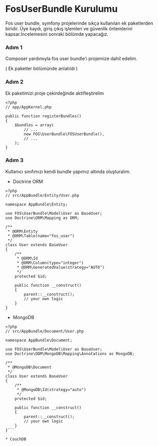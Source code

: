 # FosUserBundle Kurulumu

Fos user bundle, symfony projelerinde sıkça kullanılan ek paketlerden biridir. Üye kaydı, giriş çıkış işlemleri ve güvenlik önlemlerini kapsar.İncelemesini sonraki bölümde yapacağız.

### Adım 1

Composer yardımıyla fos user bundle'ı projemize dahil edelim.

( Ek paketler bölümünde anlatıldı )

### Adım 2

Ek paketimizi proje çekirdeğinde aktifleştirelim

```
<?php
// app/AppKernel.php

public function registerBundles()
{
    $bundles = array(
        // ...
        new FOS\UserBundle\FOSUserBundle(),
        // ...
    );
}
```
### Adım 3

Kullanıcı sınıfımızı kendi bundle yapımız altında oluşturalım.

* Doctrine ORM

```
<?php
// src/AppBundle/Entity/User.php

namespace AppBundle\Entity;

use FOS\UserBundle\Model\User as BaseUser;
use Doctrine\ORM\Mapping as ORM;

/**
 * @ORM\Entity
 * @ORM\Table(name="fos_user")
 */
class User extends BaseUser
{
    /**
     * @ORM\Id
     * @ORM\Column(type="integer")
     * @ORM\GeneratedValue(strategy="AUTO")
     */
    protected $id;

    public function __construct()
    {
        parent::__construct();
        // your own logic
    }
}
```
* MongoDB 


```
<?php
// src/AppBundle/Document/User.php

namespace AppBundle\Document;

use FOS\UserBundle\Model\User as BaseUser;
use Doctrine\ODM\MongoDB\Mapping\Annotations as MongoDB;

/**
 * @MongoDB\Document
 */
class User extends BaseUser
{
    /**
     * @MongoDB\Id(strategy="auto")
     */
    protected $id;

    public function __construct()
    {
        parent::__construct();
        // your own logic
    }
}```

* CouchDB

```
<?php
// src/AppBundle/CouchDocument/User.php

namespace AppBundle\CouchDocument;

use FOS\UserBundle\Model\User as BaseUser;
use Doctrine\ODM\CouchDB\Mapping\Annotations as CouchDB;

/**
 * @CouchDB\Document
 */
class User extends BaseUser
{
    /**
     * @CouchDB\Id
     */
    protected $id;

    public function __construct()
    {
        parent::__construct();
        // your own logic
    }
}
```
### Adım 4

security.yml dosyamızın içerisindeki herşeyi silip aşağıdaki kodları ekliyoruz.
```
# app/config/security.yml
security:
    encoders:
        FOS\UserBundle\Model\UserInterface: bcrypt

    role_hierarchy:
        ROLE_ADMIN:       ROLE_USER
        ROLE_SUPER_ADMIN: ROLE_ADMIN

    providers:
        fos_userbundle:
            id: fos_user.user_provider.username

    firewalls:
        main:
            pattern: ^/
            form_login:
                provider: fos_userbundle
                csrf_provider: security.csrf.token_manager # Use form.csrf_provider instead for Symfony <2.4

            logout:       true
            anonymous:    true

    access_control:
        - { path: ^/login$, role: IS_AUTHENTICATED_ANONYMOUSLY }
        - { path: ^/register, role: IS_AUTHENTICATED_ANONYMOUSLY }
        - { path: ^/resetting, role: IS_AUTHENTICATED_ANONYMOUSLY }
        - { path: ^/admin/, role: ROLE_ADMIN }
        ```

### Adım 5

config.yml dosyamızın içine aşağıdaki ayar satırlarımızı ekliyoruz.
```
# app/config/config.yml
fos_user:
    db_driver: orm # other valid values are 'mongodb', 'couchdb' and 'propel'
    firewall_name: main
    user_class: AppBundle\Entity\User
    ```
    
Symfony projemizin yönlendirme ayarlarını algılaması için routing.yml dosyamıza aşağıdaki routing ayarlarını ekliyoruz.
```
# app/config/routing.yml
fos_user:
    resource: "@FOSUserBundle/Resources/config/routing/all.xml"```
    
    
### Adım 6

Son olarak fos user bundle kullanıcı sınıfını kullanabilmek için veritabanımızın yapısını güncelliyoruz.

* Doctrine ORM

```
php app/console doctrine:schema:update --force
```
* MongoDB

```
php app/console doctrine:mongodb:schema:create --index```

* Propel 

```
php composer.phar require willdurand/propel-typehintable-behavior```

Ardından,

```php app/console propel:build```

İşlem tamamdır!

Fos user bundle girişi artık şuradadır;
```
 http://app.com/app_dev.php/login```
 
Kayıt olmak için;

``` http://app.com/app_dev.php/register```

İlgili route'ları bir sonraki yazıda inceleyeceğiz.